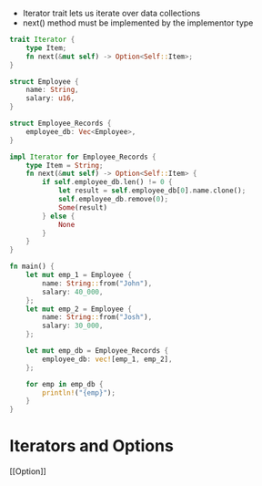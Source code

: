 - Iterator trait lets us iterate over data collections
- next() method must be implemented by the implementor type

```rust
trait Iterator {
    type Item;
    fn next(&mut self) -> Option<Self::Item>;
}
```

```rust
struct Employee {
    name: String,
    salary: u16,
}

struct Employee_Records {
    employee_db: Vec<Employee>,
}

impl Iterator for Employee_Records {
    type Item = String;
    fn next(&mut self) -> Option<Self::Item> {
        if self.employee_db.len() != 0 {
            let result = self.employee_db[0].name.clone();
            self.employee_db.remove(0);
            Some(result)
        } else {
            None
        }
    }
}

fn main() {
    let mut emp_1 = Employee {
        name: String::from("John"),
        salary: 40_000,
    };
    let mut emp_2 = Employee {
        name: String::from("Josh"),
        salary: 30_000,
    };

    let mut emp_db = Employee_Records {
        employee_db: vec![emp_1, emp_2],
    };

    for emp in emp_db {
        println!("{emp}");
    }
}

```

# Iterators and Options
[[Option]]